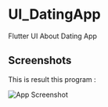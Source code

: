 
# UI_DatingApp

Flutter UI About Dating App
## Screenshots

This is result this program :

![App Screenshot](https://i.postimg.cc/P58XXJ5W/Mac-Book-Air-1.png)

